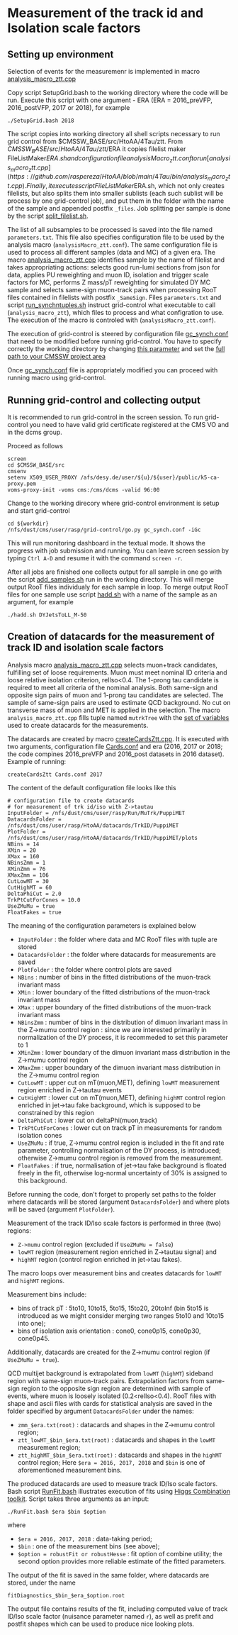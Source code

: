 # Measurement of the track id and Isolation scale factors

## Setting up environment 

Selection of events for the measuremenr is implemented in macro [analysis_macro_ztt.cpp]()

Copy script SetupGrid.bash to the working directory where the code will be run.
Execute this script with one argument - ERA (ERA = 2016_preVFP, 2016_postVFP, 2017 or 2018), for example
```
./SetupGrid.bash 2018
```

The script copies into working directory all shell scripts necessary to run grid control from $CMSSW_BASE/src/HtoAA/4Tau/ztt. From $CMSSW_BASE/src/HtoAA/4Tau/ztt/$ERA it copies filelist maker FileListMaker$ERA.sh and configuration file analysisMacro_ztt.conf to run [analysis_macro_ztt.cpp](https://github.com/raspereza/HtoAA/blob/main/4Tau/bin/analysis_macro_ztt.cpp). Finally, it executes script FileListMaker$ERA.sh, which not only creates filelists, but also splits them into smaller sublists (each such sublist will be process by one grid-control job), and put them in the folder with the name of the sample and appended postfix `_files`. Job splitting per sample is done by the script [split_filelist.sh](https://github.com/raspereza/HtoAA/blob/main/4Tau/ztt/split_filelist.sh).

The list of all subsamples to be processed is saved into the file named `parameters.txt`. This file also specifies configuration file to be used by the analysis macro (`analysisMacro_ztt.conf`). The same configuration file is used to process all different samples (data and MC) of a given era. The macro [analysis_macro_ztt.cpp](https://github.com/raspereza/HtoAA/blob/main/4Tau/bin/analysis_macro_ztt.cpp) identifies sample by the name of filelist and takes appropriating actions: selects good run-lumi sections from json for data, applies PU reweighting and muon ID, isolation and trigger scale factors for MC, performs Z mass/pT reweighting for simulated DY MC sample and selects same-sign muon-track pairs when processing RooT files contained in filelists with postfix `_SameSign`. Files `parameters.txt` and script [run_synchntuples.sh](https://github.com/raspereza/HtoAA/blob/main/4Tau/ztt/run_synchntuples.sh) instruct grid-control what executable to call (`analysis_macro_ztt`), which files to process and what configration to use. The execution of the macro is controled with 
(`analysisMacro_ztt.conf`). 
 
The execution of grid-control is steered by configuration file [gc_synch.conf](https://github.com/raspereza/HtoAA/blob/main/4Tau/ztt/gc_synch.conf) that need to be modified before running grid-control.
You have to specify correctly the working directory by changing [this parameter](https://github.com/raspereza/HtoAA/blob/main/4Tau/ztt/gc_synch.conf#L11) and set the [full path to your CMSSW project area](https://github.com/raspereza/HtoAA/blob/main/4Tau/ztt/gc_synch.conf#L37)

Once [gc_synch.conf](https://github.com/raspereza/HtoAA/blob/main/4Tau/ztt/gc_synch.conf) file is appropriately modified you can proceed with running macro using grid-control. 

## Running grid-control and collecting output

It is recommended to run grid-control in the screen session. To run grid-control you need to have valid grid certificate registered at the CMS VO and in the dcms group. 

Proceed as follows
```
screen
cd $CMSSW_BASE/src
cmsenv 
setenv X509_USER_PROXY /afs/desy.de/user/${u}/${user}/public/k5-ca-proxy.pem
voms-proxy-init -voms cms:/cms/dcms -valid 96:00
```

Change to the working direcory where grid-control environment is setup and start grid-control
```
cd ${workdir}
/nfs/dust/cms/user/rasp/grid-control/go.py gc_synch.conf -iGc
```
This will run monitoring dashboard in the textual mode. It shows the progress with job
submission and running. You can leave screen session by typing `Ctrl A-D` and resume it
with the command `screen -r`.  

After all jobs are finished one collects output for all sample in one go with the script 
[add_samples.sh](https://github.com/raspereza/HtoAA/blob/main/4Tau/ztt/add_samples.sh) run
in the working directory. This will merge output RooT files individualy for each sample
in loop. To merge output RooT files for one sample use script [hadd.sh](https://github.com/raspereza/HtoAA/blob/main/4Tau/ztt/hadd.sh) with a name of the sample as an argument, for example
```
./hadd.sh DYJetsToLL_M-50
```

## Creation of datacards for the measurement of track ID and isolation scale factors 

Analysis macro [analysis_macro_ztt.cpp](https://github.com/raspereza/HtoAA/blob/main/4Tau/bin/analysis_macro_ztt.cpp) selects muon+track candidates, fulfilling set of loose requirements. Muon must meet nominal ID criteria and loose relative isolation criterion, relIso<0.4. The 1-prong tau candidate is required to meet all criteria of the nominal analysis. Both same-sign and opposite sign pairs of muon and 1-prong tau candidates are selected. The sample of same-sign pairs are used to estimate QCD background. No cut on transverse mass of muon and MET is applied in the selection. The macro `analysis_macro_ztt.cpp` fills tuple named `mutrkTree` with the [set of variables](https://github.com/raspereza/HtoAA/blob/main/4Tau/bin/analysis_macro_ztt.cpp#L441-L536) used to create datacards for the measurements. 

The datacards are created by macro [createCardsZtt.cpp](https://github.com/raspereza/HtoAA/blob/main/4Tau/bin/createCardsZtt.cpp). It is executed with two arguments, configuration file [Cards.conf](https://github.com/raspereza/HtoAA/blob/main/4Tau/ztt/Cards.conf) and era (2016, 2017 or 2018; the code compines 2016_preVFP and 2016_post datasets in 2016 dataset). Example of running:
```
createCardsZtt Cards.conf 2017
``` 

The content of the default configuration file looks like this
```
# configuration file to create datacards
# for measurement of trk id/iso with Z->tautau
InputFolder = /nfs/dust/cms/user/rasp/Run/MuTrk/PuppiMET
DatacardsFolder = /nfs/dust/cms/user/rasp/HtoAA/datacards/TrkID/PuppiMET
PlotFolder = /nfs/dust/cms/user/rasp/HtoAA/datacards/TrkID/PuppiMET/plots
NBins = 14
XMin = 20
XMax = 160
NBinsZmm = 1
XMinZmm = 76
XMaxZmm = 106
CutLowMT = 30
CutHighMT = 60
DeltaPhiCut = 2.0
TrkPtCutForCones = 10.0
UseZMuMu = true
FloatFakes = true 
```

The meaning of the configuration parameters is explained below
* `InputFolder` : the folder where data and MC RooT files with tuple are stored
* `DatacardsFolder` : the folder where datacards for measurements are saved
* `PlotFolder` : the folder where control plots are saved
* `NBins` : number of bins in the fitted distributions of the muon-track invariant mass
* `XMin` : lower boundary of the fitted distributions of the muon-track invariant mass
* `XMax` : upper boundary of the fitted	distributions of the muon-track invariant mass
* `NBinsZmm` : number of bins in the distribution of dimuon invariant mass in the Z->mumu control region : since we are interested primarily in normalization of the DY process, it is recommeded to set this parameter to 1
* `XMinZmm` : lower boundary of the dimuon invariant mass distribution in the Z->mumu control region
* `XMaxZmm` : upper boundary of the dimuon invariant mass distribution in the Z->mumu control region 
* `CutLowMT` : upper cut on mT(muon,MET), defining `lowMT` measurement region enriched in Z->tautau events
* `CutHighMT` : lower cut on mT(muon,MET), defining `highMT` control region enriched in jet->tau fake background, which is supposed to be constrained by this region
* `DeltaPhiCut` : lower cut on deltaPhi(muon,track)
* `TrkPtCutForCones` : lower cut on track pT in measurements for random isolation cones
* `UseZMuMu` : if true, Z->mumu control region is included in the fit and rate parameter, controlling normalisation of the DY process, is introduced; otherwise Z->mumu control region is removed from the measurement.
* `FloatFakes` : if true, normalisation of jet->tau fake background is floated freely in the fit, otherwise log-normal uncertainty of 30% is assigned to this background.   

Before running the code, don't forget to properly set paths to the folder where datacards will be stored (argument `DatacardsFolder`) and where plots will be saved (argument `PlotFolder`).

Measurement of the track ID/Iso scale factors is performed in three (two) regions:
* `Z->mumu` control region (excluded if `UseZMuMu = false`)
* `lowMT` region (measurement region enriched in Z->tautau signal) and
* `highMT` region (control region enriched in jet->tau fakes).

The macro loops over measurement bins and creates datacards for `lowMT` and `highMT` regions. 

Measurement bins include:
* bins of track pT : 5to10, 10to15, 5to15, 15to20, 20toInf (bin 5to15 is introduced as we might consider merging two ranges 5to10 and 10to15 into one);
* bins of isolation axis orientation : cone0, cone0p15, cone0p30, cone0p45.

Additionally, datacards are created for the Z->mumu control region (if `UseZMuMu = true`).

QCD multijet background is extrapolated from `lowMT` (`highMT`) sideband region with same-sign muon-track pairs. Extrapolation factors from same-sign region to the opposite sign region are determined with sample of events, where muon is loosely isolated (0.2<relIso<0.4). RooT files with shape and ascii files with cards for statistical analysis are saved in the folder specified by argument `DatacardsFolder` under the names:
* `zmm_$era.txt(root)` : datacards and shapes in the Z->mumu control region;
* `ztt_lowMT_$bin_$era.txt(root)` : datacards and shapes in the `lowMT` measurement region;
* `ztt_highMT_$bin_$era.txt(root)` : datacards and shapes in the `highMT` control region;
Here `$era = 2016, 2017, 2018` and `$bin` is one of aforementioned measurement bins.

The produced datacards are used to measure track ID/Iso scale factors.
Bash script [RunFit.bash](https://github.com/raspereza/HtoAA/blob/main/4Tau/ztt/RunFit.bash) illustrates execution of fits using [Higgs Combination toolkit](http://cms-analysis.github.io/HiggsAnalysis-CombinedLimit). Script takes three arguments as an input:
```
./RunFit.bash $era $bin $option
```
where
* `$era = 2016, 2017, 2018` : data-taking period;
* `$bin` : one of the measurement bins (see above);
* `$option = robustFit or robustHesse` : fit option of combine utility; the second option provides more reliable estimate of the fitted parameters. 

The output of the fit is saved in the same folder, where datacards are stored, under the name
```
fitDiagnostics_$bin_$era_$option.root
``` 
The output file contains results of the fit, including computed value of track ID/Iso scale factor (nuisance parameter named `r`), as well as prefit and postfit shapes which can be used to produce nice looking plots. 
